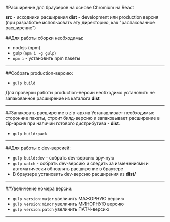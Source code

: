 #Расширение для браузеров на основе Chromium на React

**src** - исходники расширения
**dist** - development или production версия (при разработке использовать эту директорию, как "распакованное расширение")  

##Для работы сборки необходимы:
* nodejs (npm)
* gulp (`npm i -g gulp`)
* `npm i` - установить npm пакеты
- - -


##Собрать production-версию:
* `gulp build` 

Для проверки работы production-версии необходимо установить не запакованное расширение из каталога **dist** 
- - -


##Запаковать расширение в zip-архив
Устанавливает необходимые сторонние пакеты, строит билд-версию и запаковывает расширение в zip-архив
при наличии готового дистрибутива - **dist**. 

* `gulp build:pack`
- - -


##Для работы с dev-версией:
* `gulp build:dev` - собрать dev-версию вручную
* `gulp watch` - собрать dev-версию и следить за изменениями и автоматически обновлять расширение в браузере
* В браузере установить dev-версию расширения из **dist/**
- - -


##Увеличение номера версии:
* `gulp version:major` увеличить МАЖОРНУЮ версию
* `gulp version:minor` увеличить МИНОРНУЮ версию
* `gulp version:patch` увеличить ПАТЧ-версию
- - -
